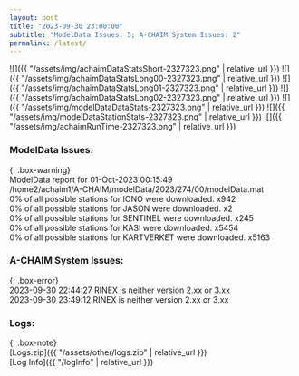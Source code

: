 ```yaml
---
layout: post
title: "2023-09-30 23:00:00"
subtitle: "ModelData Issues: 5; A-CHAIM System Issues: 2"
permalink: /latest/
---
```


![]({{ "/assets/img/achaimDataStatsShort-2327323.png" | relative_url }})
![]({{ "/assets/img/achaimDataStatsLong00-2327323.png" | relative_url }})
![]({{ "/assets/img/achaimDataStatsLong01-2327323.png" | relative_url }})
![]({{ "/assets/img/achaimDataStatsLong02-2327323.png" | relative_url }})
![]({{ "/assets/img/modelDataDataStats-2327323.png" | relative_url }})
![]({{ "/assets/img/modelDataStationStats-2327323.png" | relative_url }})
![]({{ "/assets/img/achaimRunTime-2327323.png" | relative_url }})


### ModelData Issues:  
  
{: .box-warning}  
 ModelData report for 01-Oct-2023 00:15:49   
 /home2/achaim1/A-CHAIM/modelData/2023/274/00/modelData.mat   
 0% of all possible stations for IONO were downloaded. x942   
 0% of all possible stations for JASON were downloaded. x2   
 0% of all possible stations for SENTINEL were downloaded. x245   
 0% of all possible stations for KASI were downloaded. x5454   
 0% of all possible stations for KARTVERKET were downloaded. x5163   
  
### A-CHAIM System Issues:  
  
{: .box-error}  
2023-09-30 22:44:27 RINEX is neither version 2.xx or 3.xx  
2023-09-30 23:49:12 RINEX is neither version 2.xx or 3.xx  

### Logs:  
  
{: .box-note}  
[Logs.zip]({{ "/assets/other/logs.zip" | relative_url }})  
[Log Info]({{ "/logInfo" | relative_url }})  

